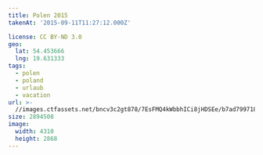 ```yaml
---
title: Polen 2015
takenAt: '2015-09-11T11:27:12.000Z'

license: CC BY-ND 3.0
geo:
  lat: 54.453666
  lng: 19.631333
tags:
  - polen
  - poland
  - urlaub
  - vacation
url: >-
  //images.ctfassets.net/bncv3c2gt878/7EsFMQ4kWbbhICi8jHDSEe/b7ad7997184eafa043c9667d35ee25f5/polen-2015_25862687761_o
size: 2894508
image:
  width: 4310
  height: 2868
---
```


